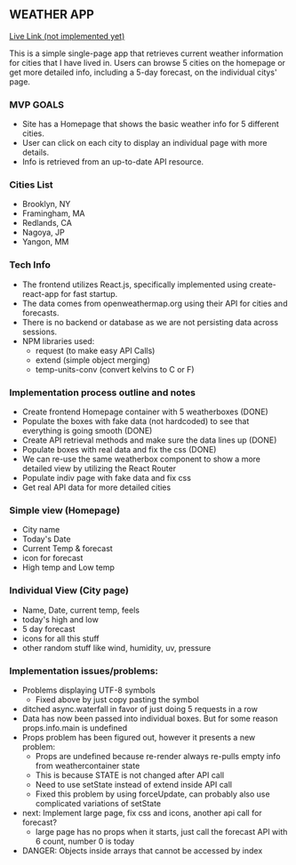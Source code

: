 ## WEATHER APP
[Live Link (not implemented yet)](https://github.com/heinhtetPS)

This is a simple single-page app that retrieves current weather information for cities that I have lived in. Users can browse 5 cities on the homepage or get more detailed info, including a 5-day forecast, on the individual citys' page.

### MVP GOALS
- Site has a Homepage that shows the basic weather info for 5 different cities.
- User can click on each city to display an individual page with more details.
- Info is retrieved from an up-to-date API resource.

### Cities List
- Brooklyn, NY
- Framingham, MA
- Redlands, CA
- Nagoya, JP
- Yangon, MM

### Tech Info
- The frontend utilizes React.js, specifically implemented using create-react-app for fast startup.
- The data comes from openweathermap.org using their API for cities and forecasts.
- There is no backend or database as we are not persisting data across sessions.
- NPM libraries used:
  - request (to make easy API Calls)
  - extend (simple object merging)
  - temp-units-conv (convert kelvins to C or F)

### Implementation process outline and notes
- Create frontend Homepage container with 5 weatherboxes (DONE)
- Populate the boxes with fake data (not hardcoded) to see that everything is going smooth (DONE)
- Create API retrieval methods and make sure the data lines up (DONE)
- Populate boxes with real data and fix the css (DONE)
- We can re-use the same weatherbox component to show a more detailed view by utilizing the React Router
- Populate indiv page with fake data and fix css
- Get real API data for more detailed cities

### Simple view (Homepage)
- City name
- Today's Date
- Current Temp & forecast
- icon for forecast
- High temp and Low temp

### Individual View (City page)
- Name, Date, current temp, feels
- today's high and low
- 5 day forecast
- icons for all this stuff
- other random stuff like wind, humidity, uv, pressure

### Implementation issues/problems:
- Problems displaying UTF-8 symbols
  - Fixed above by just copy pasting the symbol
- ditched async.waterfall in favor of just doing 5 requests in a row
- Data has now been passed into individual boxes. But for some reason props.info.main is undefined
- Props problem has been figured out, however it presents a new problem:
  - Props are undefined because re-render always re-pulls empty info from weathercontainer state
  - This is because STATE is not changed after API call
  - Need to use setState instead of extend inside API call
  - Fixed this problem by using forceUpdate, can probably also use complicated variations of setState
- next: Implement large page, fix css and icons, another api call for forecast?
  - large page has no props when it starts, just call the forecast API with 6 count, number 0 is today
- DANGER: Objects inside arrays that cannot be accessed by index
